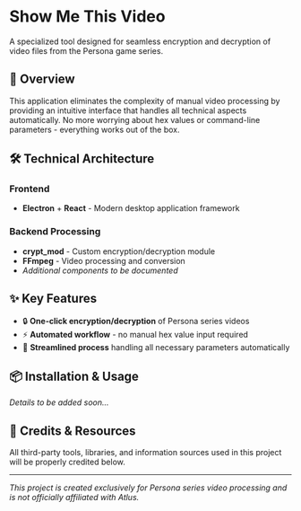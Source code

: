 # Show Me This Video
A specialized tool designed for seamless encryption and decryption of video files from the Persona game series.

## 🚀 Overview

This application eliminates the complexity of manual video processing by providing an intuitive interface that handles all technical aspects automatically. No more worrying about hex values or command-line parameters - everything works out of the box.

## 🛠️ Technical Architecture

### Frontend
- **Electron** + **React** - Modern desktop application framework

### Backend Processing
- **crypt_mod** - Custom encryption/decryption module
- **FFmpeg** - Video processing and conversion
- *Additional components to be documented*

## ✨ Key Features

- 🔒 **One-click encryption/decryption** of Persona series videos
- ⚡ **Automated workflow** - no manual hex value input required
- 🔧 **Streamlined process** handling all necessary parameters automatically

## 📦 Installation & Usage

*Details to be added soon...*

## 🔗 Credits & Resources

All third-party tools, libraries, and information sources used in this project will be properly credited below.

---

*This project is created exclusively for Persona series video processing and is not officially affiliated with Atlus.*
